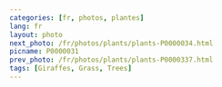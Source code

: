 ```yaml
---
categories: [fr, photos, plantes]
lang: fr
layout: photo
next_photo: /fr/photos/plants/plants-P0000034.html
picname: P0000031
prev_photo: /fr/photos/plants/plants-P0000337.html
tags: [Giraffes, Grass, Trees]
---
```

